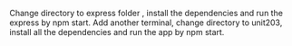 Change directory to express folder , install the dependencies and run the express by npm start.
Add another terminal, change directory to unit203, install all the dependencies and run the app by npm start.
